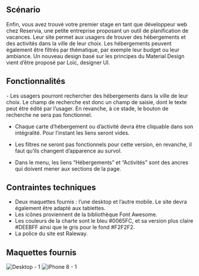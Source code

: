 <h2>Scénario</h2>

Enfin, vous avez trouvé votre premier stage en tant que développeur web chez Reservia, une petite entreprise proposant un outil de planification de vacances. Leur site permet aux usagers de trouver des hébergements et des activités dans la ville de leur choix. Les hébergements peuvent également être filtrés par thématique, par exemple leur budget ou leur ambiance.
Un nouveau design basé sur les principes du Material Design vient d’être proposé par Loïc, designer UI.

<h2>Fonctionnalités</h2>
- Les usagers pourront rechercher des hébergements dans la ville de leur choix. Le champ de recherche est donc un champ de saisie, dont le texte peut être édité par    l’usager. En revanche, à ce stade, le bouton de recherche ne sera pas fonctionnel.

- Chaque carte d’hébergement ou d’activité devra être cliquable dans son intégralité. Pour l’instant les liens seront vides.

- Les filtres ne seront pas fonctionnels pour cette version, en revanche, il faut qu’ils changent d’apparence au survol.

- Dans le menu, les liens “Hébergements” et “Activités” sont des ancres qui doivent mener aux sections de la page.

<h2>Contraintes techniques</h2>

- Deux maquettes fournis : l’une desktop et l’autre mobile. Le site devra également être adapté aux tablettes.
- Les icônes proviennent de la bibliothèque Font Awesome. 
- Les couleurs de la charte sont le bleu #0065FC, et sa version plus claire #DEEBFF ainsi que le gris pour le fond #F2F2F2.
- La police du site est Raleway.

<h2>Maquettes fournis</h2>

![Desktop - 1](https://user-images.githubusercontent.com/77047377/129380461-178aefca-772e-4d0a-9055-ed5813b33e61.png)
![iPhone 8 - 1](https://user-images.githubusercontent.com/77047377/129380464-f1fdbb09-b54e-4967-b1fd-9ab8e7876114.png)
